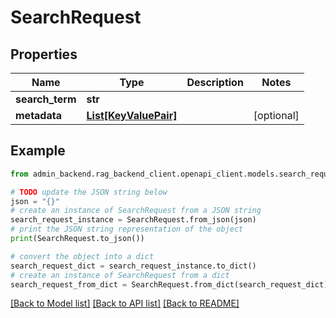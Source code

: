 # SearchRequest



## Properties

Name | Type | Description | Notes
------------ | ------------- | ------------- | -------------
**search_term** | **str** |  | 
**metadata** | [**List[KeyValuePair]**](KeyValuePair.md) |  | [optional] 

## Example

```python
from admin_backend.rag_backend_client.openapi_client.models.search_request import SearchRequest

# TODO update the JSON string below
json = "{}"
# create an instance of SearchRequest from a JSON string
search_request_instance = SearchRequest.from_json(json)
# print the JSON string representation of the object
print(SearchRequest.to_json())

# convert the object into a dict
search_request_dict = search_request_instance.to_dict()
# create an instance of SearchRequest from a dict
search_request_from_dict = SearchRequest.from_dict(search_request_dict)
```
[[Back to Model list]](../README.md#documentation-for-models) [[Back to API list]](../README.md#documentation-for-api-endpoints) [[Back to README]](../README.md)


